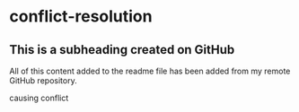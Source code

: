 # conflict-resolution

## This is a subheading created on GitHub

All of this content added to the readme file has been added from my remote GitHub repository.

causing conflict
